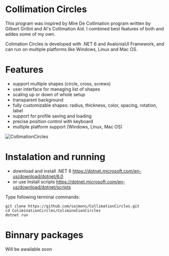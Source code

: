 # Collimation Circles

This program was inspired by Mire De Collimation program written by Gilbert Grillot and Al's Collimation Aid. I combined best features of both and addes some of my own. 

Colimation Circles is developed with .NET 6 and AvaloniaUI Framework, and can run on multiple platforms like Windows, Linux and Mac OS.

# Features

- support multiple shapes (circle, cross, screws)
- user interface for managing list of shapes
- scaling up or down of whole setup
- transparent background
- fully customizable shapes: radius, thickness, color, spacing, rotation, label
- support for profile saving and loading
- precise position control with keyboard
- multiple platform support (Windows, Linux, Mac OS)

![CollimationCircles](https://user-images.githubusercontent.com/7437280/206667602-65872b09-8ba2-4cd2-9bf1-e4a17e17602c.png)

# Instalation and running

- download and install .NET 6 https://dotnet.microsoft.com/en-us/download/dotnet/6.0
- or use Install scripts https://dotnet.microsoft.com/en-us/download/dotnet/scripts

Type following terminal commands:
```
git clone https://github.com/sajmons/CollimationCircles.git
cd ColiminationCircles/ColiminationCircles
dotnet run
```

# Binnary packages

Will be awailable soon
